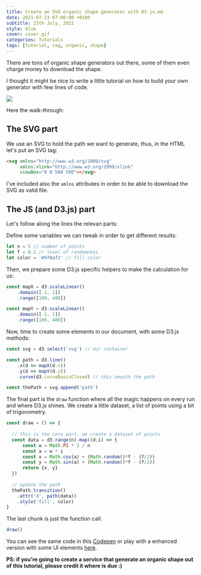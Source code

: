 ```yaml
---
title: Create an SVG organic shape generator with D3.js.md
date: 2021-07-23 07:00:00 +0100
subtitle: 23th July, 2021
style: blue
cover: cover.gif
categories: Tutorials
tags: [tutorial, svg, organic, shape]
---
```


There are tons of organic shape generators out there, some of them even charge money to download the shape.

I thought it might be nice to write a little tutorial on how to build your own generator with few lines of code.

![](/assets/posts/create-an-svg-organic-shape-generator-with-d3js/cover.gif)

Here the walk-through:

## The SVG part

We use an SVG to hold the path we want to generate, thus, in the HTML let's put an SVG tag:

```html
<svg xmlns="http://www.w3.org/2000/svg"
     xmlns:xlink="http://www.w3.org/1999/xlink" 
     viewBox="0 0 500 500"></svg>
```

I've included also the `xmlns` attributes in order to be able to download the SVG as valid file.

## The JS (and D3.js) part

Let's follow along the lines the relevan parts:

Define some variables we can tweak in order to get different results:

```js
let n = 5 // number of points
let f = 0.1 // level of randomness
let color = '#978af2' // fill color
```

Then, we prepare some D3.js specific helpers to make the calculation for us:

```js
const mapX = d3.scaleLinear()
    .domain([-1, 1])
    .range([100, 400])

const mapY = d3.scaleLinear()
    .domain([-1, 1])
    .range([100, 400])
```

Now, time to create some elements in our document, with some D3.js methods:

```js
const svg = d3.select('svg') // our container

const path = d3.line()
    .x(d => mapX(d.x))
    .y(d => mapY(d.y))
    .curve(d3.curveBasisClosed) // this smooth the path

const thePath = svg.append('path')
```

The final part is the `draw` function where all the magic happens on every run and where D3.js shines. We create a little dataset, a list of points using a bit of trigonometry.

```js
const draw = () => {
  
  // this is the core part, we create a dataset of points
  const data = d3.range(n).map((d,i) => {
      const w = Math.PI * 2 / n
      const a = w * i 
      const x = Math.cos(a) + (Math.random()*f - (f/2))
      const y = Math.sin(a) + (Math.random()*f - (f/2))
      return {x, y}
  })
  
  // update the path
  thePath.transition()
    .attr('d', path(data))
    .style('fill', color)
}
```

The last chunk is just the function call:

```js
draw()
```

You can see the same code in this [Codepen](https://codepen.io/abusedmedia/pen/OJmOWRe?editors=0010) or play with a enhanced version with some UI elements [here](https://codepen.io/abusedmedia/pen/KKmXGVY?editors=1010).

**PS: if you're going to create a service that generate an organic shape out of this tutorial, please credit it where is due :)**
